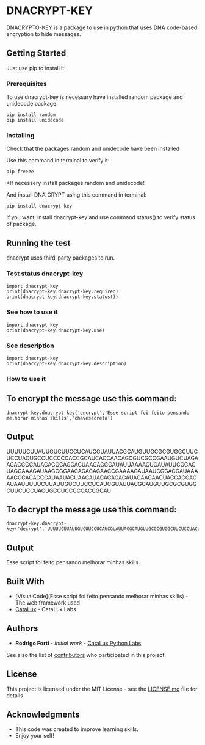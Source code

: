 # DNACRYPT-KEY

DNACRYPTO-KEY is a package to use in python that uses DNA code-based encryption to hide messages.

## Getting Started

Just use pip to install it! 

### Prerequisites

To use dnacrypt-key is necessary have installed random package and unidecode package.

```
pip install random
pip install unidecode
```

### Installing

Check that the packages random and unidecode have been installed

Use this command in terminal to verify it:

```
pip freeze
```

*If necessery install packages random and unidecode!

And install DNA CRYPT using this command in terminal:

```
pip install dnacrypt-key
```

If you want, install dnacrypt-key and use command status() to verify status of package.

## Running the test


dnacrypt uses third-party packages to run.


### Test status dnacrypt-key

```
import dnacrypt-key
print(dnacrypt-key.dnacrypt-key.required)
print(dnacrypt-key.dnacrypt-key.status())
```

### See how to use it

```
import dnacrypt-key 
print(dnacrypt-key.dnacrypt-key.use)
```

### See description

```
import dnacrypt-key
print(dnacrypt-key.dnacrypt-key.description)
```


### How to use it

## To encrypt the message use this command:

```
dnacrypt-key.dnacrypt-key('encrypt','Esse script foi feito pensando melhorar minhas skills','chavesecreta')
```

## Output

UUUUUCUUAUUGUCUUCCUCAUCGUAUUACGCAUGUUGCGCGUGGCUUCUCCUACUGCCUCCCCCACCGCAUCACCAACAGCGUCGCCGAAUGUCUAGAAGACGGGAUAGACGCAGCACUAAGAGGGAUAUUAAAACUGAUAUUCGGACUAGGAAAGAUAAGCGGAACAGACAGAACCGAAAAGAUAAUCGGACGAUAAAAAGCCAGAGCGAUAAUACUAACAUACAGAGAGAUAGAACAACUACGACGAGAUAAUUUUUCUUAUUGUCUUCCUCAUCGUAUUACGCAUGUUGCGCGUGGCUUCUCCUACUGCCUCCCCCACCGCAU

## To decrypt the message use this command:

```
dnacrypt-key.dnacrypt-key('decrypt','UUUUUCUUAUUGUCUUCCUCAUCGUAUUACGCAUGUUGCGCGUGGCUUCUCCUACUGCCUCCCCCACCGCAUCACCAACAGCGUCGCCGAAUGUCUAGAAGACGGGAUAGACGCAGCACUAAGAGGGAUAUUAAAACUGAUAUUCGGACUAGGAAAGAUAAGCGGAACAGACAGAACCGAAAAGAUAAUCGGACGAUAAAAAGCCAGAGCGAUAAUACUAACAUACAGAGAGAUAGAACAACUACGACGAGAUAAUUUUUCUUAUUGUCUUCCUCAUCGUAUUACGCAUGUUGCGCGUGGCUUCUCCUACUGCCUCCCCCACCGCAU','chavesecreta')
```

## Output

Esse script foi feito pensando melhorar minhas skills.

## Built With

* [VisualCode](Esse script foi feito pensando melhorar minhas skills) - The web framework used
* [CataLux](https://catalux.com.br/) - CataLux Labs


## Authors

* **Rodrigo Forti** - *Initial work* - [CataLux Python Labs](https://github.com/FortiHub)

See also the list of [contributors](https://github.com/catalux/contributors) who participated in this project.

## License

This project is licensed under the MIT License - see the [LICENSE.md](LICENSE.md) file for details

## Acknowledgments

* This code was created to improve learning skills.
* Enjoy your self!
